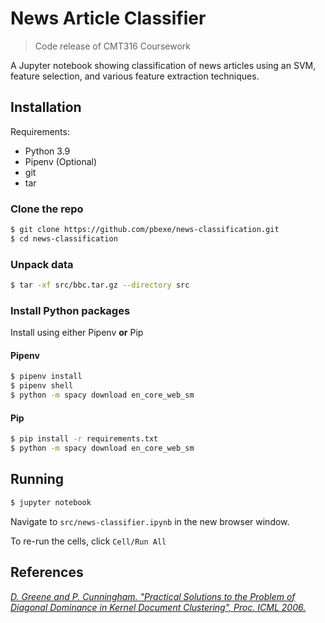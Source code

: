 # News Article Classifier
> Code release of CMT316 Coursework

A Jupyter notebook showing classification of news articles using an SVM, feature selection, and various feature extraction techniques. 

## Installation

Requirements:

- Python 3.9
- Pipenv (Optional)
- git
- tar

### Clone the repo

```bash
$ git clone https://github.com/pbexe/news-classification.git
$ cd news-classification
```

### Unpack data
```bash
$ tar -xf src/bbc.tar.gz --directory src
```
### Install Python packages

Install using either Pipenv **or** Pip

#### Pipenv
```bash
$ pipenv install
$ pipenv shell
$ python -m spacy download en_core_web_sm
```

#### Pip
```bash
$ pip install -r requirements.txt
$ python -m spacy download en_core_web_sm
```

## Running
```bash
$ jupyter notebook
```

Navigate to `src/news-classifier.ipynb` in the new browser window.

To re-run the cells, click `Cell/Run All`

## References
[*D. Greene and P. Cunningham. "Practical Solutions to the Problem of Diagonal Dominance in Kernel Document Clustering", Proc. ICML 2006.*](https://dl.acm.org/doi/10.1145/1143844.1143892)